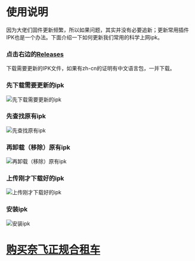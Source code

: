 # 使用说明
因为大佬们固件更新频繁，所以如果问题，其实并没有必要追新；更新常用插件IPK也是一个办法。下面介绍一下如何更新我们常用的科学上网ipk。
### 点击右边的[Releases](https://github.com/Netflixxp/ipk/releases)
下载需要更新的IPK文件，如果有zh-cn的证明有中文语言包，一并下载。
### 先下载需要更新的ipk
![先下载需要更新的ipk](https://cdn.jsdelivr.net/gh/Netflixxp/ipk/img/5.png)

### 先查找原有ipk
![先查找原有ipk](https://cdn.jsdelivr.net/gh/Netflixxp/ipk/img/1.png)

### 再卸载（移除）原有ipk
![再卸载（移除）原有ipk](https://cdn.jsdelivr.net/gh/Netflixxp/ipk/img/2.png)

### 上传刚才下载好的ipk
![上传刚才下载好的ipk](https://cdn.jsdelivr.net/gh/Netflixxp/ipk/img/3.png)

### 安装ipk
![安装ipk](https://cdn.jsdelivr.net/gh/Netflixxp/ipk/img/4.png)

# [购买奈飞正规合租车](https://jcnf.xyz/nf)